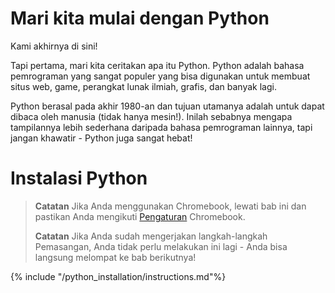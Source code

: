 # Mari kita mulai dengan Python

Kami akhirnya di sini!

Tapi pertama, mari kita ceritakan apa itu Python. Python adalah bahasa pemrograman yang sangat populer yang bisa digunakan untuk membuat situs web, game, perangkat lunak ilmiah, grafis, dan banyak lagi.

Python berasal pada akhir 1980-an dan tujuan utamanya adalah untuk dapat dibaca oleh manusia (tidak hanya mesin!). Inilah sebabnya mengapa tampilannya lebih sederhana daripada bahasa pemrograman lainnya, tapi jangan khawatir - Python juga sangat hebat!

# Instalasi Python

> **Catatan** Jika Anda menggunakan Chromebook, lewati bab ini dan pastikan Anda mengikuti [Pengaturan](../chromebook_setup/README.md) Chromebook.
> 
> **Catatan** Jika Anda sudah mengerjakan langkah-langkah Pemasangan, Anda tidak perlu melakukan ini lagi - Anda bisa langsung melompat ke bab berikutnya!

{% include "/python_installation/instructions.md"%}